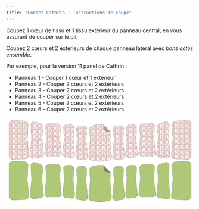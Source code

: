 ```yaml
---
title: "Corset Cathrin : Instructions de coupe"
---
```


Coupez 1 cœur de tissu et 1 tissu extérieur du panneau central, en vous assurant de couper sur le pli.

Coupez 2 cœurs et 2 extérieurs de chaque panneau latéral avec _bons côtés ensemble_.

Par exemple, pour la version 11 panel de Cathrin :

- Panneau 1 - Couper 1 cœur et 1 extérieur
- Panneau 2 - Couper 2 cœurs et 2 extérieurs
- Panneau 3 - Couper 2 cœurs et 2 extérieurs
- Panneau 4 - Couper 2 cœurs et 2 extérieurs
- Panneau 5 - Couper 2 cœurs et 2 extérieurs
- Panneau 6 - Couper 2 cœurs et 2 extérieurs

![Motif de pièces](cathrin_cutting.png)
